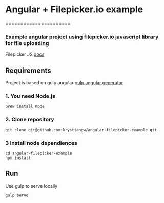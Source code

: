 # Angular + Filepicker.io example

======================
### Example angular project using filepicker.io javascript library for file uploading
Filepicker JS [docs](https://developers.filepicker.io/docs/web/javascript_api/ "docs")

## Requirements

Project is based on gulp angular [gulp angular generator ](https://github.com/Swiip/generator-gulp-angular "gulp angular generator ")


###  1. You need Node.js
```
brew install node
```

###  2. Clone repository
```
git clone git@github.com:krystiangw/angular-filepicker-example.git
```

### 3 Install node dependiences
```
cd angular-filepicker-example
npm install
```

## Run
Use gulp to serve locally
```
gulp serve
```